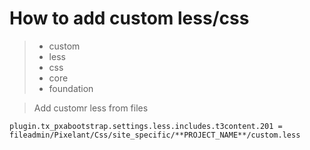 # How to add custom less/css

>* custom
>* less
>* css
>* core
>* foundation

>Add customr less from files

```typoscript
plugin.tx_pxabootstrap.settings.less.includes.t3content.201 = fileadmin/Pixelant/Css/site_specific/**PROJECT_NAME**/custom.less
```
